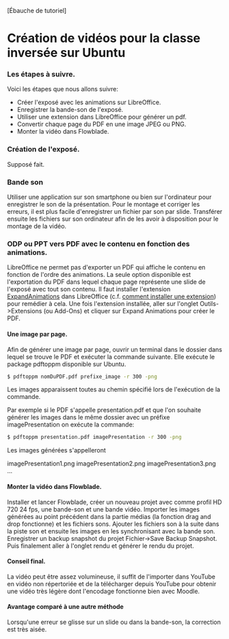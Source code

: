 [Ébauche de tutoriel]

# Création de vidéos pour la classe inversée sur Ubuntu

### Les étapes à suivre.
Voici les étapes que nous allons suivre:
- Créer l'exposé avec les animations sur LibreOffice. 
- Enregistrer la bande-son de l'exposé.
- Utiliser une extension dans LibreOffice pour générer un pdf.
- Convertir chaque page du PDF en une image JPEG ou PNG. 
- Monter la vidéo dans Flowblade.

### Création de l'exposé.
Supposé fait.

### Bande son

Utiliser une application sur son smartphone ou bien sur l'ordinateur pour enregistrer le son de la présentation. Pour le montage et corriger les erreurs, il est plus facile d'enregistrer un fichier par son par slide. Transférer ensuite les fichiers sur son ordinateur afin de les avoir à disposition pour le montage de la vidéo.

### ODP ou PPT vers PDF avec le contenu en fonction des animations. 
LibreOffice ne permet pas d'exporter un PDF qui affiche le contenu en fonction de l'ordre des animations. La seule option disponible est l'exportation du PDF dans lequel chaque page représente une slide de l'exposé avec tout son contenu. Il faut installer l'extension [ExpandAnimations](https://www.monperrus.net/martin/export+animations+to+pdf+in+libreoffice-openoffice) dans LibreOffice (c.f. [comment installer une extension](https://wiki.documentfoundation.org/Documentation/HowTo/install_extension)) pour remédier à cela. Une fois l'extension installée, aller sur l'onglet Outils->Extensions (ou Add-Ons) et cliquer sur Expand Animations pour créer le PDF.

#### Une image par page.
Afin de générer une image par page, ouvrir un terminal dans le dossier dans lequel se trouve le PDF et exécuter la commande suivante. Elle exécute le package pdftoppm disponible sur Ubuntu.

```sh
$ pdftoppm nomDuPDF.pdf prefixe_image -r 300 -png
```
Les images apparaissent toutes au chemin spécifié lors de l'exécution de la commande. 

Par exemple si le PDF s'appelle presentation.pdf et que l'on souhaite générer les images dans le même dossier avec un préfixe imagePresentation on exécute la commande:
```sh
$ pdftoppm presentation.pdf imagePresentation -r 300 -png
```
Les images générées s'appelleront 

imagePresentation1.png
imagePresentation2.png
imagePresentation3.png
...
#### Monter la vidéo dans Flowblade.

Installer et lancer Flowblade, créer un nouveau projet avec comme profil HD 720 24 fps, une bande-son et une bande vidéo. Importer les images générées au point précédent dans la partie médias (la fonction drag and drop fonctionne) et les fichiers sons. Ajouter les fichiers son à la suite dans la piste son et ensuite les images en les synchronisant avec la bande son. Enregistrer un backup snapshot du projet Fichier->Save Backup Snapshot. Puis finalement aller à l'onglet rendu et générer le rendu du projet. 

#### Conseil final.
La vidéo peut être assez volumineuse, il suffit de l'importer dans YouTube en vidéo non répertoriée et de la télécharger depuis YouTube pour obtenir une vidéo très légère dont l'encodage fonctionne bien avec Moodle. 

#### Avantage comparé à une autre méthode
Lorsqu'une erreur se glisse sur un slide ou dans la bande-son, la correction est très aisée.
